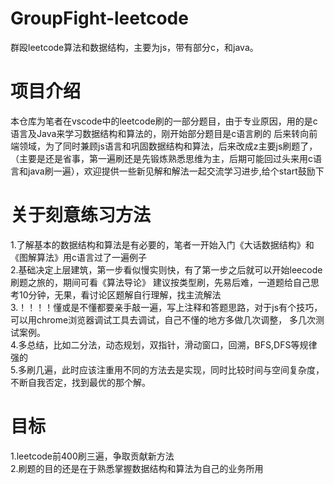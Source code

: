 # GroupFight-leetcode
群殴leetcode算法和数据结构，主要为js，带有部分c，和java。


# 项目介绍
  本仓库为笔者在vscode中的leetcode刷的一部分题目，由于专业原因，用的是c语言及Java来学习数据结构和算法的，刚开始部分题目是c语言刷的
后来转向前端领域，为了同时兼顾js语言和巩固数据结构和算法，后来改成z主要js刷题了，（主要是还是省事，第一遍刷还是先锻炼熟悉思维为主，后期可能回过头来用c语言和java刷一遍），欢迎提供一些新见解和解法一起交流学习进步,给个start鼓励下

# 关于刻意练习方法
  1.了解基本的数据结构和算法是有必要的，笔者一开始入门《大话数据结构》和《图解算法》用c语言过了一遍例子  
  2.基础决定上层建筑，第一步看似慢实则快，有了第一步之后就可以开始leecode刷题之旅的，期间可看《算法导论》
    建议按类型刷，先易后难，一道题给自己思考10分钟，无果，看讨论区题解自行理解，找主流解法  
  3.！！！！懂或是不懂都要亲手敲一遍，写上注释和答题思路，对于js有个技巧，可以用chrome浏览器调试工具去调试，自己不懂的地方多做几次调整，
    多几次测试案例。  
  4.多总结，比如二分法，动态规划，双指针，滑动窗口，回溯，BFS,DFS等规律强的  
  5.多刷几遍，此时应该注重用不同的方法去是实现，同时比较时间与空间复杂度，不断自我否定，找到最优的那个解。

# 目标

  1.leetcode前400刷三遍，争取贡献新方法  
  2.刷题的目的还是在于熟悉掌握数据结构和算法为自己的业务所用  
  


